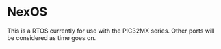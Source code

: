 # NexOS
This is a RTOS currently for use with the PIC32MX series. Other ports will be considered as time goes on. 
